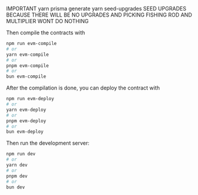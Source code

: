 IMPORTANT
yarn prisma generate
yarn seed-upgrades
SEED UPGRADES BECAUSE THERE WILL BE NO UPGRADES AND PICKING FISHING ROD AND MULTIPLIER WONT DO NOTHING

Then compile the contracts with

```bash
npm run evm-compile
# or
yarn evm-compile
# or
pnpm evm-compile
# or
bun evm-compile
```

After the compilation is done, you can deploy the contract with

```bash
npm run evm-deploy
# or
yarn evm-deploy
# or
pnpm evm-deploy
# or
bun evm-deploy
```

Then run the development server:

```bash
npm run dev
# or
yarn dev
# or
pnpm dev
# or
bun dev
```
